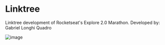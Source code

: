 # Linktree
Linktree development of Rocketseat's Explore 2.0 Marathon.
Developed by: Gabriel Longhi Quadro

![image](https://user-images.githubusercontent.com/61526044/181628497-cd4ccbaa-a315-4ceb-bc49-3f24aad9a42f.png)

